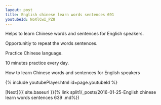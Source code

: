 ```yaml
---
layout: post
title: English chinese learn words sentences 691 
youtubeId: NoXlCwI_PZ8
---
```

 
 
Helps to learn Chinese words and sentences for English speakers.

Opportunitiy to repeat the words sentences. 

Practice Chinese language. 
 
10 minutes practice every day. 
 
How to learn Chinese words and sentences for English speakers 
 
{% include youtubePlayer.html id=page.youtubeId %}
 
 
[Next]({{ site.baseurl }}{% link  split1/_posts/2016-01-25-English chinese learn words sentences 639 .md%})
 
